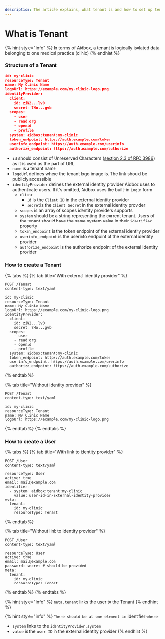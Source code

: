 ```yaml
---
description: The article explains, what tenant is and how to set up tenant (clinic)
---
```


# What is Tenant

{% hint style="info" %}
In terms of Aidbox, a tenant is logically isolated data belonging to one medical practice (clinic)
{% endhint %}

### Structure of a Tenant

```json
id: my-clinic
resourceType: Tenant
name: My Clinic Name
logoUrl: https://example.com/my-clinic-logo.png
identityProvider:
  client:
    id: ziW2...lv0
    secret: 7Ho...gvb
  scopes:
    - user
    - read:org
    - openid
    - profile
  system: aidbox:tenant:my-clinic
  token_endpoint: https://auth.example.com/token
  userinfo_endpoint: https://auth.example.com/userinfo
  authorize_endpoint: https://auth.example.com/authorize
```

* `id` should consist of Unreserved Characters ([section 2.3 of RFC 3986](https://www.ietf.org/rfc/rfc3986.txt)) as it is used as the part of URL
* `name` is a tenant name
* `logoUrl` defines where the tenant logo image is. The link should be publicly accessible
* `identityProvider` defines the external identity provider Aidbox uses to authenticate users. If it's omitted, Aidbox uses the built-in `Login` form
  * `client`
    * `id` is the `Client ID` in the external identity provider
    * `secret`is the `Client Secret` in the external identity provider
  * `scopes` is an array of scopes identity providers supports
  * `system` should be a string representing the current tenant. Users of the tenant should have the same system value in their `identifier` property
  * `token_endpoint` is the token endpoint of the external identity provider
  * `userinfo_endpoint` is the userinfo endpoint of the external identity provider
  * `authorize_endpoint` is the authorize endpoint of the external identity provider

### How to create a Tenant

{% tabs %}
{% tab title="With external identity provider" %}
```http
POST /Tenant
content-type: text/yaml

id: my-clinic
resourceType: Tenant
name: My Clinic Name
logoUrl: https://example.com/my-clinic-logo.png
identityProvider:
  client:
    id: ziW2...lv0
    secret: 7Ho...gvb
  scopes:
    - user
    - read:org
    - openid
    - profile
  system: aidbox:tenant:my-clinic
  token_endpoint: https://auth.example.com/token
  userinfo_endpoint: https://auth.example.com/userinfo
  authorize_endpoint: https://auth.example.com/authorize
```
{% endtab %}

{% tab title="Without identity provider" %}
```http
POST /Tenant
content-type: text/yaml

id: my-clinic
resourceType: Tenant
name: My Clinic Name
logoUrl: https://example.com/my-clinic-logo.png
```
{% endtab %}
{% endtabs %}

### How to create a User

{% tabs %}
{% tab title="With link to identity provider" %}
```http
POST /User
content-type: text/yaml

resourceType: User
active: true
email: mail@example.com
identifier:
  - system: aidbox:tenant:my-clinic
    value: user-id-in-external-identity-provider
meta:
  tenant:
    id: my-clinic
    resourceType: Tenant
```
{% endtab %}

{% tab title="Without link to identity provider" %}
```http
POST /User
content-type: text/yaml

resourceType: User
active: true
email: mail@example.com
password: secret # should be provided
meta:
  tenant:
    id: my-clinic
    resourceType: Tenant
```
{% endtab %}
{% endtabs %}

{% hint style="info" %}
`meta.tenant` links the user to the Tenant
{% endhint %}

{% hint style="info" %}
`There should be at one element in` identifier `where`

* `system` links to the `identityProvider.system`
* `value` is the `user ID` in the external identity provider
{% endhint %}

